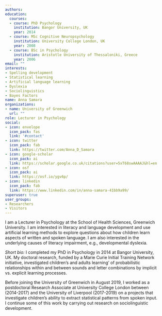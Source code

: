 ```yaml
---
authors:
education:
  courses:
  - course: PhD Psychology
    institution: Bangor University, UK
    year: 2014
  - course: MSc Cognitive Neuropsychology
    institution: University College London, UK
    year: 2008
  - course: BSc in Psychology
    institution: Aristotle University of Thessaloniki, Greece
    year: 2006
email: ""
interests:
- Spelling development
- Statistical learning
- Artificial language learning
- Dyslexia
- Sociolinguistics
- Bayes Factors
name: Anna Samara
organizations:
- name: University of Greenwich
  url: ""
role: Lecturer in Psychology
social:
- icon: envelope
  icon_pack: fas
  link: '#contact'
- icon: twitter
  icon_pack: fab
  link: https://twitter.com/Anna_D_Samara
- icon: google-scholar
  icon_pack: ai
  link: https://scholar.google.co.uk/citations?user=5xT68swAAAAJ&hl=en
- icon: osf
  icon_pack: ai
  link: https://osf.io/ygv6p/
- icon: linkedin
  icon_pack: fab
  link: https://www.linkedin.com/in/anna-samara-41bb9a99/
superuser: true
user_groups:
- Researchers
- Visitors
---
```

I am a Lecturer in Psychology at the School of Health Sciences, Greenwich University. I am interested in literacy and language development and use artificial learning methods to explore questions about how children learn aspects of written and spoken language. I am also interested in the underlying causes of literacy impairment, e.g., developmental dyslexia.


  *Short bio:* I completed my PhD in Psychology in 2014 at Bangor University, UK. My doctoral research, funded by a Marie Curie Initial Training Network initiative, investigated children’s and adults learning’ of probabilistic relationships within and between sounds and letter combinations by implicit vs. explicit learning processes. 
  
  Before joining the University of Greenwich in August 2019, I worked as a postdoctoral Research Associate at University College London between (2014-2017) and the University of Liverpool (2017-2019) on a projects that investigate children’s ability to extract statistical patterns from spoken input. I continue some of this work by carrying out research on sociolinguistic development.
